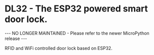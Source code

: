# DL32 - The ESP32 powered smart door lock.

--- NO LONGER MAINTAINED - Please refer to the newer MicroPython release ---

RFID and WiFi controlled door lock based on ESP32.
